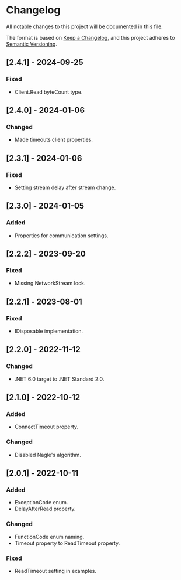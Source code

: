 # Changelog
All notable changes to this project will be documented in this file.

The format is based on [Keep a Changelog](https://keepachangelog.com/en/1.0.0/),
and this project adheres to [Semantic Versioning](https://semver.org/spec/v2.0.0.html).

## [2.4.1] - 2024-09-25
### Fixed
- Client.Read byteCount type.

## [2.4.0] - 2024-01-06
### Changed
- Made timeouts client properties.

## [2.3.1] - 2024-01-06
### Fixed
- Setting stream delay after stream change.

## [2.3.0] - 2024-01-05
### Added
- Properties for communication settings.

## [2.2.2] - 2023-09-20
### Fixed
- Missing NetworkStream lock.

## [2.2.1] - 2023-08-01
### Fixed
- IDisposable implementation.

## [2.2.0] - 2022-11-12
### Changed
- .NET 6.0 target to .NET Standard 2.0.

## [2.1.0] - 2022-10-12
### Added
- ConnectTimeout property.

### Changed
- Disabled Nagle's algorithm.

## [2.0.1] - 2022-10-11
### Added
- ExceptionCode enum.
- DelayAfterRead property.

### Changed
- FunctionCode enum naming.
- Timeout property to ReadTimeout property.

### Fixed
- ReadTimeout setting in examples.